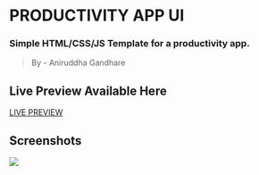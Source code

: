 # PRODUCTIVITY APP UI

### Simple HTML/CSS/JS Template for a productivity app.
> By - Aniruddha Gandhare

## Live Preview Available Here
[LIVE PREVIEW](https://productive-ape.netlify.app)


## Screenshots

![](https://firebasestorage.googleapis.com/v0/b/dynamite-beff5.appspot.com/o/TODOAPE-UI.jpg?alt=media&token=0220f5c8-8838-4b8e-8614-9bb58f893ded)

